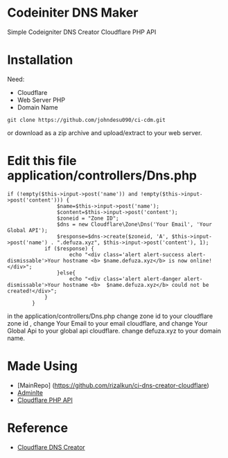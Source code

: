 # Codeiniter DNS Maker
Simple Codeigniter DNS Creator Cloudflare PHP API
# Installation
Need:
* Cloudflare
* Web Server PHP
* Domain Name

```
git clone https://github.com/johndesu090/ci-cdm.git
```
or download as a zip archive and upload/extract to your web server.
# Edit this file application/controllers/Dns.php
```
if (!empty($this->input->post('name')) and !empty($this->input->post('content'))) {
				$name=$this->input->post('name');
				$content=$this->input->post('content');
				$zoneid = "Zone ID";
				$dns = new Cloudflare\Zone\Dns('Your Email', 'Your Global API');
				$response=$dns->create($zoneid, 'A', $this->input->post('name') . ".defuza.xyz", $this->input->post('content'), 1);
			if ($response) {
					echo "<div class='alert alert-success alert-dismissable'>Your hostname <b> $name.defuza.xyz</b> is now online!</div>";
				}else{
					echo "<div class='alert alert-danger alert-dismissable'>Your hostname <b>  $name.defuza.xyz</b> could not be created!</div>";
			}
		}
```
in the application/controllers/Dns.php change zone id to your cloudflare zone id , change Your Email to your email cloudflare, and change Your Global Api to your global api cloudflare. change defuza.xyz to your domain name.
# Made Using
* [MainRepo] (https://github.com/rizalkun/ci-dns-creator-cloudflare)
* [Adminlte](https://github.com/almasaeed2010/AdminLTE)
* [Cloudflare PHP API](https://github.com/jamesryanbell/cloudflare)
# Reference
* [Cloudflare DNS Creator](https://github.com/reckr/cloudflare-dns-creator)
